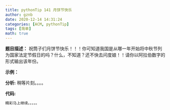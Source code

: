 ```yaml
---
title: pythonTip 141 月饼节快乐
author: gznb
date: 2020-12-14 14:31:24
categories: [ACM, pythonTip]
tags: [简单]
math: true
---
```


**题目描述：**
祝筒子们月饼节快乐！！！你可知道我国是从哪一年开始将中秋节列为国家法定节假日的吗？什么，不知道？还不快去问度娘！！请你以阿拉伯数字的形式输出该年份。

**示例：**


**分析:**
稍等片刻。。。。

**代码:**
```python
精彩马上继续。。。。。
```
